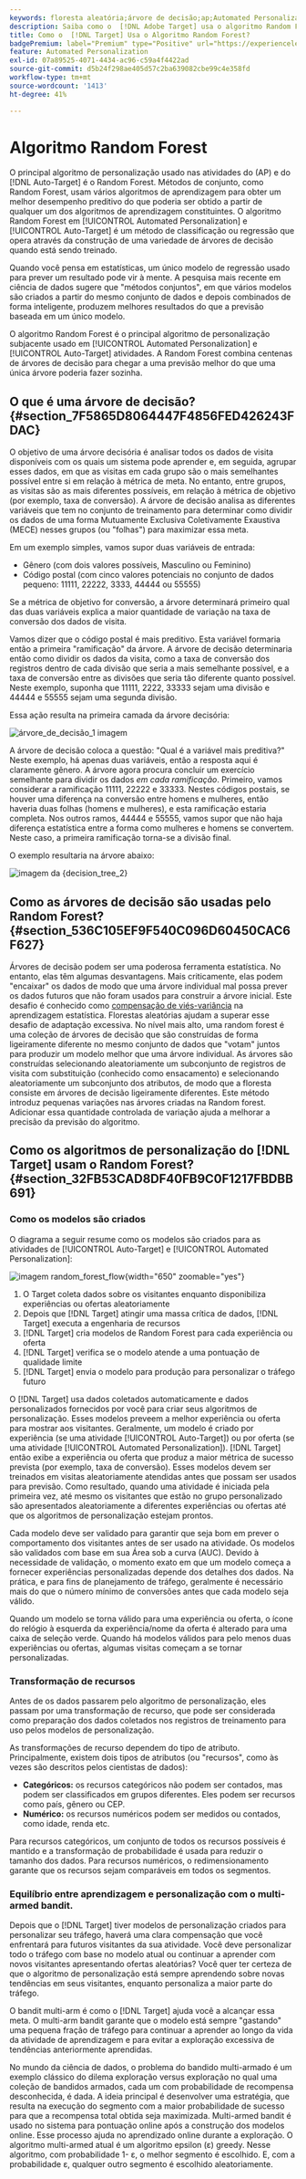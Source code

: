 ```yaml
---
keywords: floresta aleatória;árvore de decisão;ap;Automated Personalization
description: Saiba como o  [!DNL Adobe Target] usa o algoritmo Random Forest nas atividades [!UICONTROL Automated Personalization] (AP) e [!UICONTROL Auto-Target].
title: Como o  [!DNL Target] Usa o Algoritmo Random Forest?
badgePremium: label="Premium" type="Positive" url="https://experienceleague.adobe.com/docs/target/using/introduction/intro.html?lang=pt-BR#premium newtab=true" tooltip="Consulte o que está incluído no Target Premium."
feature: Automated Personalization
exl-id: 07a89525-4071-4434-ac96-c59a4f4422ad
source-git-commit: d5b24f298ae405d57c2ba639082cbe99c4e358fd
workflow-type: tm+mt
source-wordcount: '1413'
ht-degree: 41%

---
```


# Algoritmo Random Forest

O principal algoritmo de personalização usado nas atividades do (AP) e do [!DNL Auto-Target] é o Random Forest. Métodos de conjunto, como Random Forest, usam vários algoritmos de aprendizagem para obter um melhor desempenho preditivo do que poderia ser obtido a partir de qualquer um dos algoritmos de aprendizagem constituintes. O algoritmo Random Forest em [!UICONTROL Automated Personalization] e [!UICONTROL Auto-Target] é um método de classificação ou regressão que opera através da construção de uma variedade de árvores de decisão quando está sendo treinado.

Quando você pensa em estatísticas, um único modelo de regressão usado para prever um resultado pode vir à mente. A pesquisa mais recente em ciência de dados sugere que &quot;métodos conjuntos&quot;, em que vários modelos são criados a partir do mesmo conjunto de dados e depois combinados de forma inteligente, produzem melhores resultados do que a previsão baseada em um único modelo.

O algoritmo Random Forest é o principal algoritmo de personalização subjacente usado em [!UICONTROL Automated Personalization] e [!UICONTROL Auto-Target] atividades. A Random Forest combina centenas de árvores de decisão para chegar a uma previsão melhor do que uma única árvore poderia fazer sozinha.

## O que é uma árvore de decisão? {#section_7F5865D8064447F4856FED426243FDAC}

O objetivo de uma árvore decisória é analisar todos os dados de visita disponíveis com os quais um sistema pode aprender e, em seguida, agrupar esses dados, em que as visitas em cada grupo são o mais semelhantes possível entre si em relação à métrica de meta. No entanto, entre grupos, as visitas são as mais diferentes possíveis, em relação à métrica de objetivo (por exemplo, taxa de conversão). A árvore de decisão analisa as diferentes variáveis que tem no conjunto de treinamento para determinar como dividir os dados de uma forma Mutuamente Exclusiva Coletivamente Exaustiva (MECE) nesses grupos (ou &quot;folhas&quot;) para maximizar essa meta.

Em um exemplo simples, vamos supor duas variáveis de entrada:

* Gênero (com dois valores possíveis, Masculino ou Feminino)
* Código postal (com cinco valores potenciais no conjunto de dados pequeno: 11111, 22222, 3333, 44444 ou 55555)

Se a métrica de objetivo for conversão, a árvore determinará primeiro qual das duas variáveis explica a maior quantidade de variação na taxa de conversão dos dados de visita.

Vamos dizer que o código postal é mais preditivo. Esta variável formaria então a primeira &quot;ramificação&quot; da árvore. A árvore de decisão determinaria então como dividir os dados da visita, como a taxa de conversão dos registros dentro de cada divisão que seria a mais semelhante possível, e a taxa de conversão entre as divisões que seria tão diferente quanto possível. Neste exemplo, suponha que 11111, 2222, 33333 sejam uma divisão e 44444 e 55555 sejam uma segunda divisão.

Essa ação resulta na primeira camada da árvore decisória:

![árvore_de_decisão_1 imagem](assets/decsion_tree_1.png)

A árvore de decisão coloca a questão: &quot;Qual é a variável mais preditiva?&quot; Neste exemplo, há apenas duas variáveis, então a resposta aqui é claramente gênero. A árvore agora procura concluir um exercício semelhante para dividir os dados *em cada ramificação*. Primeiro, vamos considerar a ramificação 11111, 22222 e 33333. Nestes códigos postais, se houver uma diferença na conversão entre homens e mulheres, então haveria duas folhas (homens e mulheres), e esta ramificação estaria completa. Nos outros ramos, 44444 e 55555, vamos supor que não haja diferença estatística entre a forma como mulheres e homens se convertem. Neste caso, a primeira ramificação torna-se a divisão final.

O exemplo resultaria na árvore abaixo:

![imagem da {decision_tree_2}](assets/decsion_tree_2.png)

## Como as árvores de decisão são usadas pelo Random Forest? {#section_536C105EF9F540C096D60450CAC6F627}

Árvores de decisão podem ser uma poderosa ferramenta estatística. No entanto, elas têm algumas desvantagens. Mais criticamente, elas podem &quot;encaixar&quot; os dados de modo que uma árvore individual mal possa prever os dados futuros que não foram usados para construir a árvore inicial. Este desafio é conhecido como [compensação de viés-variância](https://en.wikipedia.org/wiki/Bias%E2%80%93variance_tradeoff) na aprendizagem estatística. Florestas aleatórias ajudam a superar esse desafio de adaptação excessiva. No nível mais alto, uma random forest é uma coleção de árvores de decisão que são construídas de forma ligeiramente diferente no mesmo conjunto de dados que &quot;votam&quot; juntos para produzir um modelo melhor que uma árvore individual. As árvores são construídas selecionando aleatoriamente um subconjunto de registros de visita com substituição (conhecido como ensacamento) e selecionando aleatoriamente um subconjunto dos atributos, de modo que a floresta consiste em árvores de decisão ligeiramente diferentes. Este método introduz pequenas variações nas árvores criadas na Random forest. Adicionar essa quantidade controlada de variação ajuda a melhorar a precisão da previsão do algoritmo.

## Como os algoritmos de personalização do [!DNL Target] usam o Random Forest? {#section_32FB53CAD8DF40FB9C0F1217FBDBB691}

### Como os modelos são criados

O diagrama a seguir resume como os modelos são criados para as atividades de [!UICONTROL Auto-Target] e [!UICONTROL Automated Personalization]:

![imagem random_forest_flow](assets/random_forest_flow.png){width="650" zoomable="yes"}

1. O Target coleta dados sobre os visitantes enquanto disponibiliza experiências ou ofertas aleatoriamente
1. Depois que [!DNL Target] atingir uma massa crítica de dados, [!DNL Target] executa a engenharia de recursos
1. [!DNL Target] cria modelos de Random Forest para cada experiência ou oferta
1. [!DNL Target] verifica se o modelo atende a uma pontuação de qualidade limite
1. [!DNL Target] envia o modelo para produção para personalizar o tráfego futuro

O [!DNL Target] usa dados coletados automaticamente e dados personalizados fornecidos por você para criar seus algoritmos de personalização. Esses modelos preveem a melhor experiência ou oferta para mostrar aos visitantes. Geralmente, um modelo é criado por experiência (se uma atividade [!UICONTROL Auto-Target]) ou por oferta (se uma atividade [!UICONTROL Automated Personalization]). [!DNL Target] então exibe a experiência ou oferta que produz a maior métrica de sucesso prevista (por exemplo, taxa de conversão). Esses modelos devem ser treinados em visitas aleatoriamente atendidas antes que possam ser usados para previsão. Como resultado, quando uma atividade é iniciada pela primeira vez, até mesmo os visitantes que estão no grupo personalizado são apresentados aleatoriamente a diferentes experiências ou ofertas até que os algoritmos de personalização estejam prontos.

Cada modelo deve ser validado para garantir que seja bom em prever o comportamento dos visitantes antes de ser usado na atividade. Os modelos são validados com base em sua Área sob a curva (AUC). Devido à necessidade de validação, o momento exato em que um modelo começa a fornecer experiências personalizadas depende dos detalhes dos dados. Na prática, e para fins de planejamento de tráfego, geralmente é necessário mais do que o número mínimo de conversões antes que cada modelo seja válido.

Quando um modelo se torna válido para uma experiência ou oferta, o ícone do relógio à esquerda da experiência/nome da oferta é alterado para uma caixa de seleção verde. Quando há modelos válidos para pelo menos duas experiências ou ofertas, algumas visitas começam a se tornar personalizadas.

### Transformação de recursos

Antes de os dados passarem pelo algoritmo de personalização, eles passam por uma transformação de recurso, que pode ser considerada como preparação dos dados coletados nos registros de treinamento para uso pelos modelos de personalização.

As transformações de recurso dependem do tipo de atributo. Principalmente, existem dois tipos de atributos (ou &quot;recursos&quot;, como às vezes são descritos pelos cientistas de dados):

* **Categóricos:** os recursos categóricos não podem ser contados, mas podem ser classificados em grupos diferentes. Eles podem ser recursos como país, gênero ou CEP.
* **Numérico:** os recursos numéricos podem ser medidos ou contados, como idade, renda etc.

Para recursos categóricos, um conjunto de todos os recursos possíveis é mantido e a transformação de probabilidade é usada para reduzir o tamanho dos dados. Para recursos numéricos, o redimensionamento garante que os recursos sejam comparáveis em todos os segmentos.

### Equilíbrio entre aprendizagem e personalização com o multi-armed bandit.

Depois que o [!DNL Target] tiver modelos de personalização criados para personalizar seu tráfego, haverá uma clara compensação que você enfrentará para futuros visitantes da sua atividade. Você deve personalizar todo o tráfego com base no modelo atual ou continuar a aprender com novos visitantes apresentando ofertas aleatórias? Você quer ter certeza de que o algoritmo de personalização está sempre aprendendo sobre novas tendências em seus visitantes, enquanto personaliza a maior parte do tráfego.

O bandit multi-arm é como o [!DNL Target] ajuda você a alcançar essa meta. O multi-arm bandit garante que o modelo está sempre &quot;gastando&quot; uma pequena fração de tráfego para continuar a aprender ao longo da vida da atividade de aprendizagem e para evitar a exploração excessiva de tendências anteriormente aprendidas.

No mundo da ciência de dados, o problema do bandido multi-armado é um exemplo clássico do dilema exploração versus exploração no qual uma coleção de bandidos armados, cada um com probabilidade de recompensa desconhecida, é dada. A ideia principal é desenvolver uma estratégia, que resulta na execução do segmento com a maior probabilidade de sucesso para que a recompensa total obtida seja maximizada. Multi-armed bandit é usado no sistema para pontuação online após a construção dos modelos online. Esse processo ajuda no aprendizado online durante a exploração. O algoritmo multi-armed atual é um algoritmo epsilon (ε) greedy. Nesse algoritmo, com probabilidade 1- ε, o melhor segmento é escolhido. E, com a probabilidade ε, qualquer outro segmento é escolhido aleatoriamente.

